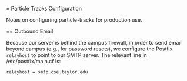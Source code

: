 = Particle Tracks Configuration

Notes on configuring particle-tracks for production use.

== Outbound Email

Because our server is behind the campus firewall, in order to send
email beyond campus (e.g., for password resets), we configure the
Postfix `relayhost` to point to our SMTP server. The relevant line
in /etc/postfix/main.cf is:

    relayhost = smtp.cse.taylor.edu

